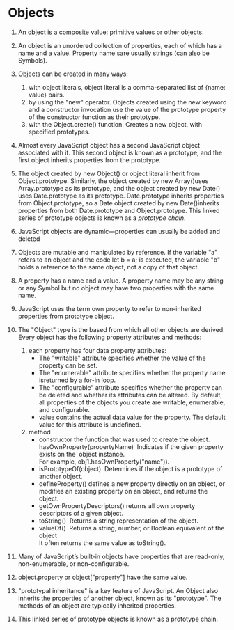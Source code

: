 # Objects

1. An object is a composite value: primitive values or other objects.
2. An object is an unordered collection of properties, each of which has a name and a value. Property name sare usually strings (can also be Symbols).
3. Objects can be created in many ways:
    1. with object literals, object literal is a comma-separated list of {name: value} pairs. 
    2. by using the "new" operator. Objects created using the new keyword and a constructor invocation use the value of the prototype property of the constructor function as their prototype.  
    3. with the Object.create() function. Creates a new object,  with specified prototypes.
4. Almost every JavaScript object has a second JavaScript object associated with it. This second object is known as a prototype, and the first object inherits properties from the prototype.
5. The object created by new Object() or object literal inherit from Object.prototype. Similarly, the object created by new Array()uses Array.prototype as its prototype, and the object created by new Date() uses Date.prototype as its prototype.  Date.prototype inherits properties from Object.prototype, so a Date object created by new Date()inherits properties from both Date.prototype and Object.prototype. This linked series of prototype objects is known as a *prototype chain*. 
6. JavaScript objects are dynamic—properties can usually be added and deleted
7. Objects are mutable and manipulated by reference. If the variable "a" refers to an object and the code let b = a; is executed, the variable "b" holds a reference to the same object, not a copy of that object. 
8. A property has a name and a value. A property name may be any string or any Symbol but no object may have two properties with the same name.
9. JavaScript uses the term own property to refer to non-inherited properties from prototype object.
10. The "Object" type is the  based from which all other objects are derived.
    Every object has the following property attributes and methods:
    1. each property has four  data property attributes:
       - The "writable" attribute specifies whether the value of the property can be set.
       - The "enumerable" attribute specifies whether the property name isreturned by a for-in loop.
       - The "configurable" attribute specifies whether the property can be deleted and whether its attributes can be altered.
       By default, all properties of the objects you create are writable, enumerable, and configurable.
       - value contains the actual data value for the property. The default value for this attribute is undefined.
    2. method
       - constructor the function that was used to create the object. 
        hasOwnProperty(propertyName)  Indicates if the given property exists on the 
     object instance.  For example, obj1.hasOwnProperty("name")).
       - isPrototypeOf(object)  Determines if the object is a prototype of another object.
       - defineProperty() defines a new property directly on an object, or modifies an existing property on an object, and returns the object.
       - getOwnPropertyDescriptors() returns all own property descriptors of a given object.
       - toString()  Returns a string representation of the object.
       - valueOf()  Returns a string, number, or Boolean equivalent of the object   
         It often returns the same value as toString().

11. Many of JavaScript’s built-in objects have properties that are read-only,    non-enumerable, or non-configurable. 
12. object.property or object["property"] have the same value.
13. "prototypal inheritance" is a key feature of JavaScript. An Object also inherits the properties of another object, known as its "prototype". The methods of an object are typically inherited properties.
14. This linked series of prototype objects is known as a prototype chain. 
